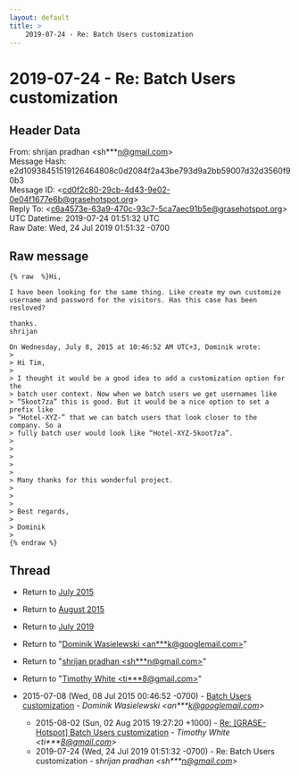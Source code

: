```yaml
---
layout: default
title: >
    2019-07-24 - Re: Batch Users customization
---
```


# 2019-07-24 - Re: Batch Users customization

## Header Data

From: shrijan pradhan \<sh***n@gmail.com\><br>
Message Hash: e2d10938451519126464808c0d2084f2a43be793d9a2bb59007d32d3560f90b3<br>
Message ID: \<cd0f2c80-29cb-4d43-9e02-0e04f1677e6b@grasehotspot.org\><br>
Reply To: \<c6a4573e-63a9-470c-93c7-5ca7aec91b5e@grasehotspot.org\><br>
UTC Datetime: 2019-07-24 01:51:32 UTC<br>
Raw Date: Wed, 24 Jul 2019 01:51:32 -0700<br>

## Raw message

```
{% raw  %}Hi,

I have been looking for the same thing. Like create my own customize 
username and password for the visitors. Has this case has been resloved?

thanks.
shrijan

On Wednesday, July 8, 2015 at 10:46:52 AM UTC+3, Dominik wrote:
>
> Hi Tim,
>
> I thought it would be a good idea to add a customization option for the 
> batch user context. Now when we batch users we get usernames like 
> “5koot7za” this is good. But it would be a nice option to set a prefix like 
> “Hotel-XYZ-” that we can batch users that look closer to the company. So a 
> fully batch user would look like “Hotel-XYZ-5koot7za”.
>
>  
>
>  
>
> Many thanks for this wonderful project.
>
>  
>
> Best regards,
>
> Dominik
>
{% endraw %}
```

## Thread

+ Return to [July 2015](/archive/2015/07)
+ Return to [August 2015](/archive/2015/08)
+ Return to [July 2019](/archive/2019/07)

+ Return to "[Dominik Wasielewski <an***k<span>@</span>googlemail.com>](/authors/an___k_at_googlemail_com)"
+ Return to "[shrijan pradhan <sh***n<span>@</span>gmail.com>](/authors/sh___n_at_gmail_com)"
+ Return to "[Timothy White <ti***8<span>@</span>gmail.com>](/authors/ti___8_at_gmail_com)"

+ 2015-07-08 (Wed, 08 Jul 2015 00:46:52 -0700) - [Batch Users customization](/archive/2015/07/752572f45744cb99f2d931c85ee88de3ce72ee3e72c76f5fdf5648b22a5272b5) - _Dominik Wasielewski \<an***k@googlemail.com\>_
  + 2015-08-02 (Sun, 02 Aug 2015 19:27:20 +1000) - [Re: [GRASE-Hotspot] Batch Users customization](/archive/2015/08/db03454eb58cb056a0e3588523e545665337ecbf9ae31c7553a1c4dfd8985cb1) - _Timothy White \<ti***8@gmail.com\>_
  + 2019-07-24 (Wed, 24 Jul 2019 01:51:32 -0700) - Re: Batch Users customization - _shrijan pradhan \<sh***n@gmail.com\>_

